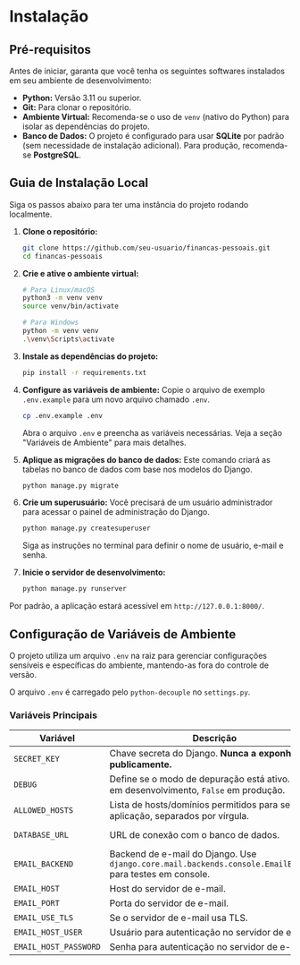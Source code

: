 # Instalação

## Pré-requisitos

Antes de iniciar, garanta que você tenha os seguintes softwares instalados em seu ambiente de desenvolvimento:

- **Python:** Versão 3.11 ou superior.
- **Git:** Para clonar o repositório.
- **Ambiente Virtual:** Recomenda-se o uso de `venv` (nativo do Python) para isolar as dependências do projeto.
- **Banco de Dados:** O projeto é configurado para usar **SQLite** por padrão (sem necessidade de instalação adicional). Para produção, recomenda-se **PostgreSQL**.

## Guia de Instalação Local

Siga os passos abaixo para ter uma instância do projeto rodando localmente.

1.  **Clone o repositório:**
    ```bash
    git clone https://github.com/seu-usuario/financas-pessoais.git
    cd financas-pessoais
    ```

2.  **Crie e ative o ambiente virtual:**
    ```bash
    # Para Linux/macOS
    python3 -m venv venv
    source venv/bin/activate

    # Para Windows
    python -m venv venv
    .\venv\Scripts\activate
    ```

3.  **Instale as dependências do projeto:**
    ```bash
    pip install -r requirements.txt
    ```

4.  **Configure as variáveis de ambiente:**
    Copie o arquivo de exemplo `.env.example` para um novo arquivo chamado `.env`.
    ```bash
    cp .env.example .env
    ```
    Abra o arquivo `.env` e preencha as variáveis necessárias. Veja a seção "Variáveis de Ambiente" para mais detalhes.

5.  **Aplique as migrações do banco de dados:**
    Este comando criará as tabelas no banco de dados com base nos modelos do Django.
    ```bash
    python manage.py migrate
    ```

6.  **Crie um superusuário:**
    Você precisará de um usuário administrador para acessar o painel de administração do Django.
    ```bash
    python manage.py createsuperuser
    ```
    Siga as instruções no terminal para definir o nome de usuário, e-mail e senha.

7.  **Inicie o servidor de desenvolvimento:**
    ```bash
    python manage.py runserver
    ```

Por padrão, a aplicação estará acessível em `http://127.0.0.1:8000/`.

## Configuração de Variáveis de Ambiente

O projeto utiliza um arquivo `.env` na raiz para gerenciar configurações sensíveis e específicas do ambiente, mantendo-as fora do controle de versão.

O arquivo `.env` é carregado pelo `python-decouple` no `settings.py`.

### Variáveis Principais

| Variável          | Descrição                                                                                                | Exemplo                                                    |
| ----------------- | -------------------------------------------------------------------------------------------------------- | ---------------------------------------------------------- |
| `SECRET_KEY`      | Chave secreta do Django. **Nunca a exponha publicamente.**                                                | `django-insecure-your-random-secret-key`                   |
| `DEBUG`           | Define se o modo de depuração está ativo. `True` em desenvolvimento, `False` em produção.                  | `True`                                                     |
| `ALLOWED_HOSTS`   | Lista de hosts/domínios permitidos para servir a aplicação, separados por vírgula.                         | `127.0.0.1,localhost,meusite.com`                          |
| `DATABASE_URL`    | URL de conexão com o banco de dados.                                                                     | `sqlite:///db.sqlite3` ou `postgres://user:pass@host/db`   |
| `EMAIL_BACKEND`   | Backend de e-mail do Django. Use `django.core.mail.backends.console.EmailBackend` para testes em console. | `django.core.mail.backends.smtp.EmailBackend`              |
| `EMAIL_HOST`      | Host do servidor de e-mail.                                                                              | `smtp.gmail.com`                                           |
| `EMAIL_PORT`      | Porta do servidor de e-mail.                                                                             | `587`                                                      |
| `EMAIL_USE_TLS`   | Se o servidor de e-mail usa TLS.                                                                         | `True`                                                     |
| `EMAIL_HOST_USER` | Usuário para autenticação no servidor de e-mail.                                                         | `seu-email@gmail.com`                                      |
| `EMAIL_HOST_PASSWORD` | Senha para autenticação no servidor de e-mail.                                                           | `sua-senha-de-app`                                         |
